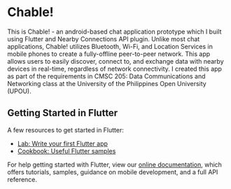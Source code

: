 # Chable!

This is Chable! - an android-based chat application prototype which I built using Flutter and Nearby Connections API plugin.
Unlike most chat applications, Chable! utilizes Bluetooth, Wi-Fi, and Location Services in mobile phones to create a fully-offline peer-to-peer network.
This app allows users to easily discover, connect to, and exchange data with nearby devices in real-time, regardless of network connectivity.
I created this app as part of the requirements in CMSC 205: Data Communications and Networking class at the University of the Philippines Open University (UPOU).

## Getting Started in Flutter

A few resources to get started in Flutter:

- [Lab: Write your first Flutter app](https://flutter.dev/docs/get-started/codelab)
- [Cookbook: Useful Flutter samples](https://flutter.dev/docs/cookbook)

For help getting started with Flutter, view our
[online documentation](https://flutter.dev/docs), which offers tutorials,
samples, guidance on mobile development, and a full API reference.
